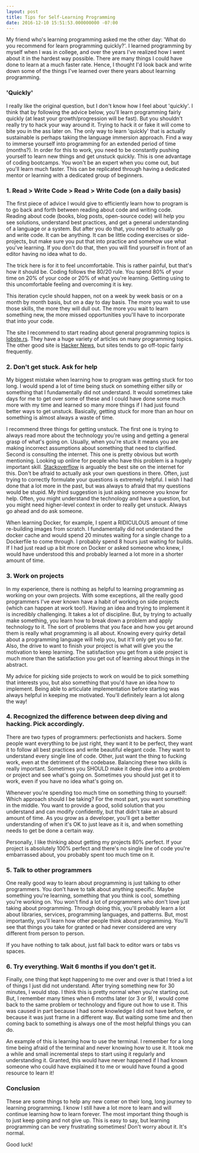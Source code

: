```yaml
---
layout: post
title: Tips for Self-Learning Programming
date: 2016-12-10 15:51:53.000000000 -07:00
---
```

My friend who's learning programming asked me the other day: 'What do you recommend for learn programming quickly?'. I learned programming by myself when I was in college, and over the years I've realized how I went about it in the hardest way possible. There are many things I could have done to learn at a much faster rate. Hence, I thought I'd look back and write down some of the things I've learned over there years about learning programming.

### 'Quickly'

I really like the original question, but I don't know how I feel about 'quickly'. I think that by following the advice below, you'll learn programming fairly quickly (at least your growth/progression will be fast). But you shouldn't really try to hack your way around it. Trying to hack it or fake it will come to bite you in the ass later on. The only way to learn 'quickly' that is actually sustainable is perhaps taking the language immersion approach. Find a way to immerse yourself into programming for an extended period of time (months?). In order for this to work, you need to be constantly pushing yourself to learn new things and get unstuck quickly. This is one advantage of coding bootcamps. You won't be an expert when you come out, but you'll learn much faster. This can be replicated through having a dedicated mentor or learning with a dedicated group of beginners.

### 1. Read > Write Code > Read > Write Code (on a daily basis)

The first piece of advice I would give to efficiently learn how to program is to go back and forth between reading about code and writing code. Reading about code (books, blog posts, open-source code) will help you see solutions, understand best practices, and get a general understanding of a language or a system. But after you do that, you need to actually go and write code. It can be anything. It can be little coding exercises or side-projects, but make sure you put that into practice and somehow use what you've learning. If you don't do that, then you will find yourself in front of an editor having no idea what to do.

The trick here is for it to feel uncomfortable. This is rather painful, but that's how it should be. Coding follows the 80/20 rule. You spend 80% of your time on 20% of your code or 20% of what you're learning. Getting using to this uncomfortable feeling and overcoming it is key.

This iteration cycle should happen, not on a week by week basis or on a month by month basis, but on a day to day basis. The more you wait to use those skills, the more they will dull out. The more you wait to learn something new, the more missed opportunities you'll have to incorporate that into your code.

The site I recommend to start reading about general programming topics is [lobste.rs](https://lobste.rs). They have a huge variety of articles on many programming topics. The other good site is [Hacker News](http://news.ycombinator.com), but sites tends to go off-topic fairly frequently.

### 2. Don't get stuck. Ask for help

My biggest mistake when learning how to program was getting stuck for too long. I would spend a lot of time being stuck on something either silly or something that I fundamentally did not understand. It would sometimes take days for me to get over some of these and I could have done some much more with my time and learned so many more things if I had just found better ways to get unstuck. Basically, getting stuck for more than an hour on something is almost always a waste of time.

I recommend three things for getting unstuck. The first one is trying to always read more about the technology you're using and getting a general grasp of what's going on. Usually, when you're stuck it means you are making incorrect assumptions about something that need to clarified. Second is consulting the internet. This one is pretty obvious but worth mentioning. Looking up online for people who have this problem is a hugely important skill. [Stackoverflow](https://www.stackoverflow.com) is arguably the best site on the internet for this. Don't be afraid to actually ask your own questions in there. Often, just trying to correctly formulate your questions is extremely helpful. I wish I had done that a lot more in the past, but was always to afraid that my questions would be stupid. My third suggestion is just asking someone you know for help. Often, you might understand the technology and have a question, but you might need higher-level context in order to really get unstuck. Always go ahead and do ask someone.

When learning Docker, for example, I spent a RIDICULOUS amount of time re-building images from scratch. I fundamentally did not understand the docker cache and would spend 20 minutes waiting for a single change to a Dockerfile to come through. I probably spend 8 hours just waiting for builds. If I had just read up a bit more on Docker or asked someone who knew, I would have understood this and probably learned a lot more in a shorter amount of time.

### 3. Work on projects

In my experience, there is nothing as helpful to learning programming as working on your own projects. With some exceptions, all the really good programmers I've ever known have a habit of working on side projects (which can happen at work too!). Having an idea and trying to implement it is incredibly challenging. It takes a lot of discipline. But, by trying to actually make something, you learn how to break down a problem and apply technology to it. The sort of problems that you face and how you get around them is really what programming is all about. Knowing every quirky detail about a programming language will help you, but it'll only get you so far. Also, the drive to want to finish your project is what will give you the motivation to keep learning. The satisfaction you get from a side project is much more than the satisfaction you get out of learning about things in the abstract.

My advice for picking side projects to work on would be to pick something that interests you, but also something that you'd have an idea how to implement. Being able to articulate implementation before starting was always helpful in keeping me motivated. You'll definitely learn a lot along the way!

### 4. Recognized the difference between deep diving and hacking. Pick accordingly.

There are two types of programmers: perfectionists and hackers. Some people want everything to be just right, they want it to be perfect, they want it to follow all best practices and write beautiful elegant code. They want to understand every single line of code. Other, just want the thing to fucking work, even at the detriment of the codebase. Balancing these two skills is really important. Sometimes you SHOULD make it deep dive into a problem or project and see what's going on. Sometimes you should just get it to work, even if you have no idea what's going on.

Whenever you're spending too much time on something thing to yourself: Which approach should I be taking? For the most part, you want something in the middle. You want to provide a good, solid solution that you understand and can modify confidently, but that didn't take an absurd amount of time. As you grow as a developer, you'll get a better understanding of when it's OK to just leave as it is, and when something needs to get be done a certain way.

Personally, I like thinking about getting my projects 80% perfect. If your project is absolutely 100% perfect and there's no single line of code you're embarrassed about, you probably spent too much time on it.

### 5. Talk to other programmers

One really good way to learn about programming is just talking to other programmers. You don't have to talk about anything specific. Maybe something you're learning, something that you think is cool, something you're working on. You won't find a lot of programmers who don't love just taking about programming. Through doing this, you'll probably learn a lot about libraries, services, programming languages, and patterns. But, most importantly, you'll learn how other people think about programming. You'll see that things you take for granted or had never considered are very different from person to person.

If you have nothing to talk about, just fall back to editor wars or tabs vs spaces.

### 6. Try everything. Wait 6 months if you don't get it.

Finally, one thing that kept happening to me over and over is that I tried a lot of things I just did not understand. After trying something new for 30 minutes, I would stop. I think this is pretty normal when you're starting out. But, I remember many times when 6 months later (or 3 or 9), I would come back to the same problem or technology and figure out how to use it. This was caused in part because I had some knowledge I did not have before, or because it was just frame in a different way. But waiting some time and then coming back to something is always one of the most helpful things you can do.

An example of this is learning how to use the terminal. I remember for a long time being afraid of the terminal and never knowing how to use it. It took me a while and small incremental steps to start using it regularly and understanding it. Granted, this would have never happened if I had known someone who could have explained it to me or would have found a good resource to learn it!

### Conclusion

These are some things to help any new comer on their long, long journey to learning programming. I know I still have a lot more to learn and will continue learning how to learn forever. The most important thing though is to just keep going and not give up. This is easy to say, but learning programming can be very frustrating sometimes! Don't worry about it. It's normal.

Good luck!
